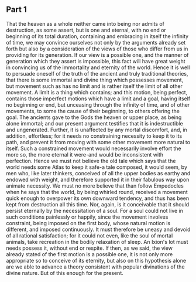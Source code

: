 ## Part 1

That the heaven as a whole neither came into being nor admits of destruction, as some assert, but is one and eternal, with no end or beginning of its total duration, containing and embracing in itself the infinity of time, we may convince ourselves not only by the arguments already set forth but also by a consideration of the views of those who differ from us in providing for its generation.
If our view is a possible one, and the manner of generation which they assert is impossible, this fact will have great weight in convincing us of the immortality and eternity of the world.
Hence it is well to persuade oneself of the truth of the ancient and truly traditional theories, that there is some immortal and divine thing which possesses movement, but movement such as has no limit and is rather itself the limit of all other movement.
A limit is a thing which contains; and this motion, being perfect, contains those imperfect motions which have a limit and a goal, having itself no beginning or end, but unceasing through the infinity of time, and of other movements, to some the cause of their beginning, to others offering the goal.
The ancients gave to the Gods the heaven or upper place, as being alone immortal; and our present argument testifies that it is indestructible and ungenerated.
Further, it is unaffected by any mortal discomfort, and, in addition, effortless; for it needs no constraining necessity to keep it to its path, and prevent it from moving with some other movement more natural to itself.
Such a constrained movement would necessarily involve effort the more so, the more eternal it were-and would be inconsistent with perfection.
Hence we must not believe the old tale which says that the world needs some Atlas to keep it safe-a tale composed, it would seem, by men who, like later thinkers, conceived of all the upper bodies as earthy and endowed with weight, and therefore supported it in their fabulous way upon animate necessity.
We must no more believe that than follow Empedocles when he says that the world, by being whirled round, received a movement quick enough to overpower its own downward tendency, and thus has been kept from destruction all this time.
Nor, again, is it conceivable that it should persist eternally by the necessitation of a soul.
For a soul could not live in such conditions painlessly or happily, since the movement involves constraint, being imposed on the first body, whose natural motion is different, and imposed continuously.
It must therefore be uneasy and devoid of all rational satisfaction; for it could not even, like the soul of mortal animals, take recreation in the bodily relaxation of sleep.
An Ixion's lot must needs possess it, without end or respite.
If then, as we said, the view already stated of the first motion is a possible one, it is not only more appropriate so to conceive of its eternity, but also on this hypothesis alone are we able to advance a theory consistent with popular divinations of the divine nature.
But of this enough for the present.

